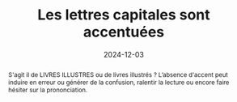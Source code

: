 ---
N: 
Rubrique: Typographie
title: Les lettres capitales sont accentuées 
detail: Les lettres capitales sont accentuées 
abstract: S'agit il de LIVRES ILLUSTRES ou de livres illustrés&nbsp;? L’absence d'accent peut induire en erreur ou générer de la confusion,  ralentir la lecture ou encore faire hésiter sur la prononciation. 
categories: [" contenus"]
agrege: O0000-E080
opquast: 'N/A'
indiceebook: '80'
description: "Règle n° 080"
before: "079"
weight: "080"
after: "081"
actif: '1'
layout: rules
date: 2024-12-03
tags: ["Accessibilité", "Affichage", "Lisibilité"]
objectif: ["Ne pas ralentir ou encombrer la lecture", "Assurer la bonne prononciation par la voix de synthèse"]
Meo: ["La relecture par une personne formée à la correction de texte garantira un haut niveau de qualité de votre texte. À défaut, Les logiciels de traitement de texte et d'édition modernes disposent tous d'une fonction de correction orthographique."]
Controle: ["À chaque étape du processus éditorial, s'assurer de l'intégrité du text. Il est possible d'effectuer des contrôles semi automatisés grâce à différentes solutions basées sur l'étude du language."]
epubcheck: false
ace: false
humancheck: true
Source: ["SNE"]
Referentiel: [""]
steps: ["Conception", "Éditorial"]
---